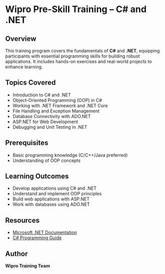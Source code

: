 # Wipro Pre-Skill Training – C# and .NET  

## Overview  
This training program covers the fundamentals of **C#** and **.NET**, equipping participants with essential programming skills for building robust applications. It includes hands-on exercises and real-world projects to enhance learning.

## Topics Covered  
- Introduction to C# and .NET  
- Object-Oriented Programming (OOP) in C#  
- Working with .NET Framework and .NET Core  
- File Handling and Exception Management  
- Database Connectivity with ADO.NET  
- ASP.NET for Web Development  
- Debugging and Unit Testing in .NET  

## Prerequisites  
- Basic programming knowledge (C/C++/Java preferred)  
- Understanding of OOP concepts  

## Learning Outcomes  
- Develop applications using C# and .NET  
- Understand and implement OOP principles  
- Build web applications with ASP.NET  
- Work with databases using ADO.NET  

## Resources  
- [Microsoft .NET Documentation](https://learn.microsoft.com/en-us/dotnet/)  
- [C# Programming Guide](https://learn.microsoft.com/en-us/dotnet/csharp/)  

## Author  
**Wipro Training Team**
